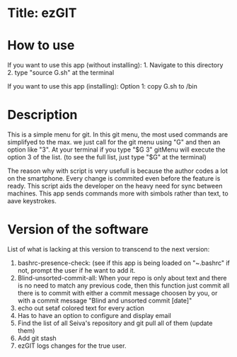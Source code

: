 # Title: ezGIT

# How to use
If you want to use this app (without installing):
	1. Navigate to this directory
	2. type "source G.sh" at the terminal

If you want to use this app (installing):
	Option 1: copy G.sh to /bin

# Description
This is a simple menu for git. In this git menu, the most used commands are simplifyed to the max. we just call for the git menu using "G" and then an option like "3". At your terminal if you type "$G 3" gitMenu will execute the option 3 of the list. (to see the full list, just type "$G" at the terminal)

The reason why with script is very usefull is because the author codes a lot on the smartphone. Every change is commited even before the feature is ready. This script aids the developer on the heavy need for sync between machines.
This app sends commands more with simbols rather than text, to aave keystrokes. 


# Version of the software
List of what is lacking at this version to transcend to the next version:
1. bashrc-presence-check: (see if this app is being loaded on "~.bashrc" if not, prompt the user if he want to add it.
2. Blind-unsorted-commit-all: When your repo is only about text and there is no need to match any previous code, then this function just commit all there is to commit with either a commit message choosen by you, or with a commit message "Blind and unsorted commit [date]"
4. echo out setaf colored text for every action
6. Has to have an option to configure and display email
7. Find the list of all Seiva's repository and git pull all of them (update them)
8. Add git stash
9. ezGIT logs changes for the true user.



